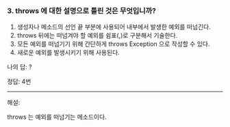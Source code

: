### 3. throws 에 대한 설명으로 틀린 것은 무엇입니까?

1. 생성자나 메소드의 선언 끝 부분에 사용되어 내부에서 발생한 예외를 떠넘긴다.
2. throws 뒤에는 떠넘겨야 할 예외를 쉼표(,)로 구분해서 기술한다.
3. 모든 예외를 떠넘기기 위해 간단하게 throws Exception 으로 작성할 수 있다.
4. 새로운 예외를 발생시키기 위해 사용된다.

나의 답: ?

정답: 4번

---

해설:

throws 는 예외를 떠넘기는 메소드이다.